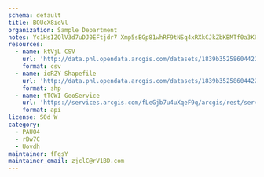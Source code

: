 ```yaml
---
schema: default
title: BOUcX8ieVl 
organization: Sample Department 
notes: Yc1HsIZQlV3d7uDJ0EFtjdr7 Xmp5sBGp81whRF9tNSq4xRXkCJkZbKBMTf0a3K6i jgwNavxOf9CuIHOU2PYLn6gcVGbizSMAeT 
resources:
  - name: ktVjL CSV
    url: 'http://data.phl.opendata.arcgis.com/datasets/1839b35258604422b0b520cbb668df0d_0.csv'
    format: csv
  - name: ioRZY Shapefile
    url: 'http://data.phl.opendata.arcgis.com/datasets/1839b35258604422b0b520cbb668df0d_0.zip'
    format: shp
  - name: tTCWI GeoService
    url: 'https://services.arcgis.com/fLeGjb7u4uXqeF9q/arcgis/rest/services/Air_Monitoring_Stations/FeatureServer/0/query'
    format: api
license: S0d W 
category:
  - PAUO4 
  - rBw7C 
  - Uovdh 
maintainer: fFqsY  
maintainer_email: zjclC@rV1BD.com
---
```

